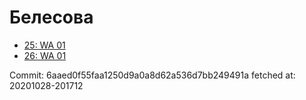 # Белесова
- [25: WA 01](25.md)
- [26: WA 01](26.md)

Commit: 6aaed0f55faa1250d9a0a8d62a536d7bb249491a
 fetched at: 20201028-201712

